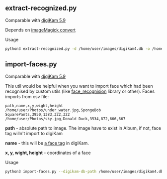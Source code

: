 ## extract-recognized.py

Comparable with [digiKam 5.9](https://www.digikam.org/news/2018-03-25-5.9.0_release_announcement/)

Depends on [imageMagick convert](https://imagemagick.org/script/convert.php)

Usage
```bash
python3 extract-recognized.py -d /home/user/images/digikam4.db -o /home/user/recognized_faces
```

## import-faces.py

Comparable with [digiKam 5.9](https://www.digikam.org/news/2018-03-25-5.9.0_release_announcement/)

This util would be helpful when you want to import face which had been recognised by custom utils (like [face_recognision](https://github.com/ageitgey/face_recognition) library or other).
Faces imports from csv file:

```csv
path,name,x,y,wight,height
/home/user/Photos/under_water.jpg,SpongeBob SquarePants,3950,1383,322,322
/home/user/Photos/sky.jpg,Donald Duck,3534,872,666,667
```
**path** - absolute path to image. The image have to exist in Album, if not, face tag willn't import to digiKam

**name** - this will be [a face tag](https://docs.kde.org/trunk5/en/extragear-graphics/digikam/using-facetagging.html) in digiKam.

**x, y, wight, height** - coordinates of a face

Usage
```bash
python3 import-faces.py --digikam-db-path /home/user/images/digikam4.db --csv /home/user/recognized_faces.csv
```
